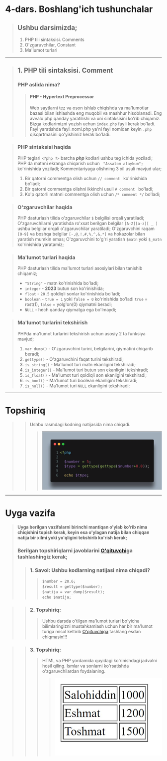 # 4-dars. Boshlang'ich tushunchalar

> ## Ushbu darsimizda;
> 1. PHP tili sintaksisi. Comments
> 2. O'zgaruvchilar, Constant
> 3. Ma'lumot turlari
***
> ## 1. PHP tili sintaksisi. Comment
> ### PHP aslida nima?
>> #### PHP - Hypertext Preprocessor
>> Web saytlarni tez va oson ishlab chiqishda va ma'lumotlar bazasi bilan ishlashda eng muqobil va mashhur hisoblanadi. 
>> Eng avvalo php qanday yaratilishi va uni sintaksisini ko'rib chiqamiz. Bizga kodlarimizni yozish uchun `index.php` fayli kerak bo'ladi.
>> Fayl yaratishda fayl_nomi.php ya'ni fayl nomidan keyin `.php` qisqartmasini qo'yishimiz kerak bo'ladi.

> ### PHP sintaksisi haqida
> PHP teglari `<?php ?>` barcha **_php_** kodlari ushbu teg ichida yoziladi;
> PHP da matnni ekranga chiqarish uchun ` "Assalom alaykum";` ko'rinishida yoziladi;
> Kommentariyaga olishning 3 xil usuli mavjud ular;
> 1. Bir qatorni commentga olish uchun `// comment ` ko'rinishida bo'ladi;
> 2. Bir qatorni commentga olishni ikkinchi usuli `# comment ` bo'ladi;
> 3. Ko'p qatorli matnni commentga olish uchun `/* comment */` bo'ladi;

> ### O'zgaruvchilar haqida
> PHP dasturlash tilida o'zgaruvchilar `$` belgilisi orqali yaratiladi;
> O'zgaruvchilarni yaratishda ro'xsat berilgan belgilar `[A-Z][a-z][ _ ]` ushbu belgilar orqali o'zgaruvchilar yaratiladi;
> O'zgaruvchini raqam `[0-9]` va boshqa belgilar `[-,@,!,#,%,^,&,*]` va hokazolar bilan yaratish mumkin emas;
> O'zgaruvchini to'g'ri yaratish `$matn` yoki `$_matn` ko'rinishida yaratamiz;

> ### Ma'lumot turlari haqida
> PHP dasturlash tilida ma'lumot turlari asosiylari bilan tanishib chiqamiz;
> * `"String"` - matn ko'rinishida bo'ladi;
> * `integer` - **2023** butun son ko'rinishida;
> * `float` - `20.5` qoldiqli sonlar ko'rinishida bo'ladi;
> * `boolean` - `true = 1` yoki `false = 0` ko'rinishida bo'ladi `true` = rost(1), `false` = yolg'on(0) qiymatni beradi;
> * `NULL` - hech qanday qiymatga ega bo'lmaydi;

> ### Ma'lumot turlarini tekshirish
> PHPda ma'lumot turlarini tekshirish uchun asosiy 2 ta funksiya mavjud;
> 1. `var_dump()` - O'zgaruvchini turini, belgilarini, qiymatini chiqarib beradi;
> 2. `gettype()` - O'zgaruvchini faqat turini tekshiradi;
> 3. `is_string()` - Ma'lumot turi matn ekanligini tekshiradi;
> 4. `is_integer()` - Ma'lumot turi butun son ekanligini tekshiradi;
> 5. `is_float()` - Ma'lumot turi qoldiqli son ekanligini tekshiradi;
> 6. `is_bool()` - Ma'lumot turi boolean ekanligini tekshiradi;
> 7. `is_null()` - Ma'lumot turi `NULL` ekanligini tekshiradi;

***

# Topshiriq

>> Ushbu rasmdagi kodning natijasida nima chiqadi.
>>> ![topshiriq](assets/img/topshiriq.png)

***

# Uyga vazifa
> #### Uyga berilgan vazifalarni birinchi mantiqan o'ylab ko'rib nima chiqishini topish kerak, keyin esa o'ylagan natija bilan chiqqan natija bir xilmi yoki yo'qligini tekshirib ko'rish kerak;
> ### Berilgan topshiriqlarni javoblarini [O'qituvchi](https://t.me/AbruyevSalohiddin)ga tashlashingiz kerak;
>> ### 1. Savol: Ushbu kodlarning natijasi nima chiqadi?
>>> `$number = 20.6;`\
>>> `$result = gettype($number);`\
>>> `$natija = var_dump($result);`\
>>> `echo $natija;`

>> ### 2. Topshiriq: 
>>> Ushbu darsda o'tilgan ma'lumot turlari bo'yicha bilimlaringizni mustahkamlash uchun har bir ma'lumot turiga misol keltirib [O'qituvchiga](https://t.me/AbruyevSalohiddin) tashlang esdan chiqmasin!!!

>> ### 3. Topshiriq:
>>> HTML va PHP yordamida quyidagi ko'rinishdagi jadvalni hosil qiling. Ismlar va sonlarni ko'rsatishda o'zgaruvchilardan foydalaning.
>>>> ![3-Topshiriq](assets/img/3.jpg)
